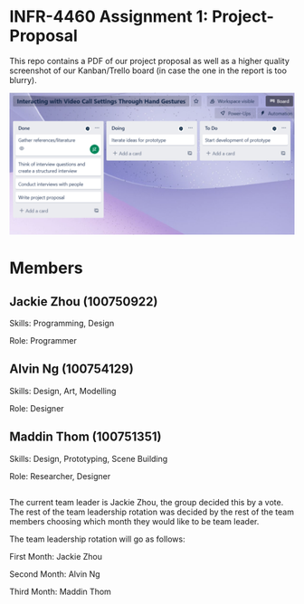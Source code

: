 # INFR-4460 Assignment 1: Project-Proposal

This repo contains a PDF of our project proposal as well as a higher quality screenshot of our Kanban/Trello board (in case the one in the report is too blurry).

![Trello](trello.png)

# Members
## Jackie Zhou (100750922)
Skills: Programming, Design 

Role: Programmer

## Alvin Ng (100754129)
Skills: Design, Art, Modelling    

Role: Designer

## Maddin Thom (100751351)
Skills: Design, Prototyping, Scene Building

Role: Researcher, Designer

##
The current team leader is Jackie Zhou, the group decided this by a vote. The rest of the team leadership rotation was decided by the rest of the team members choosing which month they would like to be team leader.

The team leadership rotation will go as follows:

First Month: Jackie Zhou

Second Month: Alvin Ng

Third Month: Maddin Thom
